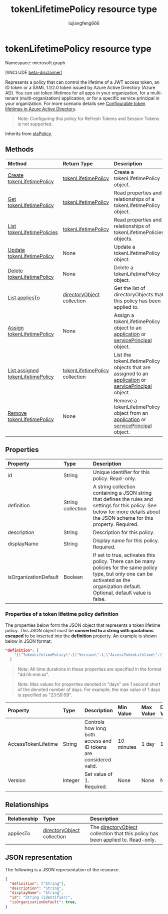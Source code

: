 ﻿---
title: "tokenLifetimePolicy resource type"
description: "Represents a policy that can control the lifetime of an access token issued by Azure Active Directory."
localization_priority: Normal
author: "lujiangfeng666"
ms.prod: "microsoft-identity-platform"
doc_type: "resourcePageType"
---

# tokenLifetimePolicy resource type

Namespace: microsoft.graph

[!INCLUDE [beta-disclaimer](../../includes/beta-disclaimer.md)]

Represents a policy that can control the lifetime of a JWT access token, an ID token or a SAML 1.1/2.0 token issued by Azure Active Directory (Azure AD). You can set token lifetimes for all apps in your organization, for a multi-tenant (multi-organization) application, or for a specific service principal in your organization.  For more scenario details see [Configurable token lifetimes in Azure Active Directory](/azure/active-directory/develop/active-directory-configurable-token-lifetimes).

>Note: Configuring this policy for Refresh Tokens and Session Tokens is not supported.

Inherits from [stsPolicy](stsPolicy.md).

## Methods

| Method                                                                                 | Return Type                                              | Description                                                                                                                                   |
| :------------------------------------------------------------------------------------- | :------------------------------------------------------- | :-------------------------------------------------------------------------------------------------------------------------------------------- |
| [Create tokenLifetimePolicy](../api/tokenlifetimepolicy-post-tokenlifetimepolicies.md) | [tokenLifetimePolicy](tokenlifetimepolicy.md)            | Create a tokenLifetimePolicy object.                                                                                                          |
| [Get tokenLifetimePolicy](../api/tokenlifetimepolicy-get.md)                           | [tokenLifetimePolicy](tokenlifetimepolicy.md)            | Read properties and relationships of a tokenLifetimePolicy object.                                                                            |
| [List tokenLifetimePolicies](../api/tokenlifetimepolicy-list.md)                       | [tokenLifetimePolicy](tokenlifetimepolicy.md)            | Read properties and relationships of tokenLifetimePolicies objects.                                                                           |
| [Update tokenLifetimePolicy](../api/tokenlifetimepolicy-update.md)                     | None                                                     | Update a tokenLifetimePolicy object.                                                                                                          |
| [Delete tokenLifetimePolicy](../api/tokenlifetimepolicy-delete.md)                     | None                                                     | Delete a tokenLifetimePolicy object.                                                                                                          |
| [List appliesTo](../api/tokenlifetimepolicy-list-appliesto.md)                         | [directoryObject](directoryobject.md) collection         | Get the list of directoryObjects that this policy has been applied to.                                                                        |
| [Assign tokenLifetimePolicy](../api/application-post-tokenlifetimepolicies.md)         | None                                                     | Assign a tokenLifetimePolicy object to an [application](application.md) or [servicePrincipal](serviceprincipal.md) object.                    |
| [List assigned tokenLifetimePolicy](../api/application-list-tokenlifetimepolicies.md)  | [tokenLifetimePolicy](tokenlifetimepolicy.md) collection | List the tokenLifetimePolicy objects that are assigned to an [application](application.md) or [servicePrincipal](serviceprincipal.md) object. |
| [Remove tokenLifetimePolicy](../api/application-delete-tokenlifetimepolicies.md)       | None                                                     | Remove a tokenLifetimePolicy object from an [application](application.md) or [servicePrincipal](serviceprincipal.md) object.                  |

## Properties

| Property              | Type              | Description                                                                                                                                                                              |
| :-------------------- | :---------------- | :--------------------------------------------------------------------------------------------------------------------------------------------------------------------------------------- |
| id                    | String            | Unique identifier for this policy. Read-only.                                                                                                                                            |
| definition            | String collection | A string collection containing a JSON string that defines the rules and settings for this policy. See below for more details about the JSON schema for this property. Required.          |
| description           | String            | Description for this policy.                                                                                                                                                             |
| displayName           | String            | Display name for this policy. Required.                                                                                                                                                  |
| isOrganizationDefault | Boolean           | If set to true, activates this policy. There can be many policies for the same policy type, but only one can be activated as the organization default. Optional, default value is false. |

### Properties of a token lifetime policy definition

The properties below form the JSON object that represents a token lifetime policy. This JSON object must be **converted to a string with quotations escaped** to be inserted into the **definition** property. An example is shown below in JSON format:

<!-- {
  "blockType": "ignored"
}-->

```json
"definition": [
    "{\"TokenLifetimePolicy\":{\"Version\":1,\"AccessTokenLifetime\":\"8:00:00\"}}"
  ]
```

>Note: All time durations in these properties are specified in the format "dd.hh:mm:ss".

>Note: Max values for properties denoted in "days" are 1 second short of the denoted number of days. For example, the max value of 1 days is specified as "23:59:59".

| Property            | Type    | Description                                                       | Min Value  | Max Value | Default Value |
| :------------------ | :------ | :---------------------------------------------------------------- | :--------- | :-------- | :------------ |
| AccessTokenLifetime | String  | Controls how long both access and ID tokens are considered valid. | 10 minutes | 1 day     | 1 hour        |
| Version             | Integer | Set value of 1. Required.                                         | None       | None      | None          |

## Relationships

| Relationship | Type                                             | Description                                                                                           |
| :----------- | :----------------------------------------------- | :---------------------------------------------------------------------------------------------------- |
| appliesTo    | [directoryObject](directoryobject.md) collection | The [directoryObject](directoryObject.md) collection that this policy has been applied to. Read-only. |

## JSON representation

The following is a JSON representation of the resource.

<!-- {
  "blockType": "resource",
  "optionalProperties": [

  ],
  "@odata.type": "microsoft.graph.tokenLifetimePolicy",
  "baseType": "",
  "keyProperty": "id"
}-->

```json
{
  "definition": ["String"],
  "description": "String",
  "displayName": "String",
  "id": "String (identifier)",
  "isOrganizationDefault": true,
}
```

<!-- uuid: 16cd6b66-4b1a-43a1-adaf-3a886856ed98
2019-02-04 14:57:30 UTC -->

<!-- {
  "type": "#page.annotation",
  "description": "tokenLifetimePolicy resource",
  "keywords": "",
  "section": "documentation",
  "tocPath": ""
}-->